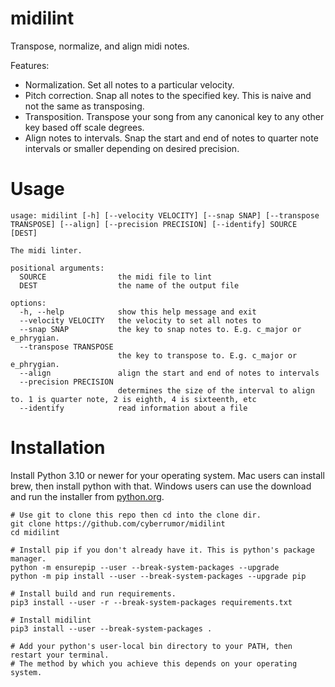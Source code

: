 # midilint

Transpose, normalize, and align midi notes.


Features:
- Normalization. Set all notes to a particular velocity.
- Pitch correction. Snap all notes to the specified key.
  This is naive and not the same as transposing.
- Transposition. Transpose your song from any canonical key
  to any other key based off scale degrees.
- Align notes to intervals. Snap the start and end of notes
  to quarter note intervals or smaller depending on desired
  precision.


# Usage

```
usage: midilint [-h] [--velocity VELOCITY] [--snap SNAP] [--transpose TRANSPOSE] [--align] [--precision PRECISION] [--identify] SOURCE [DEST]

The midi linter.

positional arguments:
  SOURCE                the midi file to lint
  DEST                  the name of the output file

options:
  -h, --help            show this help message and exit
  --velocity VELOCITY   the velocity to set all notes to
  --snap SNAP           the key to snap notes to. E.g. c_major or e_phrygian.
  --transpose TRANSPOSE
                        the key to transpose to. E.g. c_major or e_phrygian.
  --align               align the start and end of notes to intervals
  --precision PRECISION
                        determines the size of the interval to align to. 1 is quarter note, 2 is eighth, 4 is sixteenth, etc
  --identify            read information about a file
```

# Installation

Install Python 3.10 or newer for your operating system. Mac users can install brew, then install
python with that. Windows users can use the download and run the installer from
[python.org](https://www.python.org/downloads/windows/).

```
# Use git to clone this repo then cd into the clone dir.
git clone https://github.com/cyberrumor/midilint
cd midilint

# Install pip if you don't already have it. This is python's package manager.
python -m ensurepip --user --break-system-packages --upgrade
python -m pip install --user --break-system-packages --upgrade pip

# Install build and run requirements.
pip3 install --user -r --break-system-packages requirements.txt

# Install midilint
pip3 install --user --break-system-packages .

# Add your python's user-local bin directory to your PATH, then restart your terminal.
# The method by which you achieve this depends on your operating system.
```

